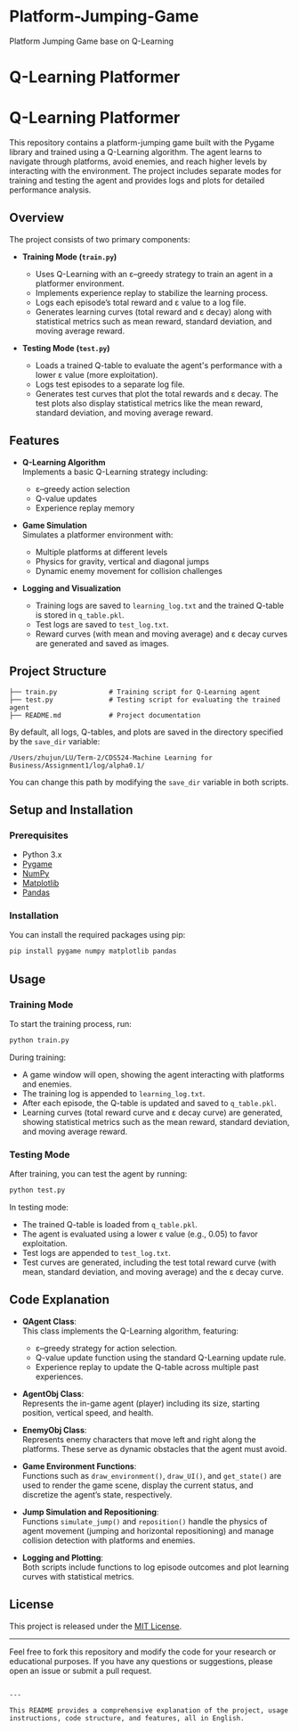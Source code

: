 # Platform-Jumping-Game
Platform Jumping Game base on Q-Learning
# Q-Learning Platformer

# Q-Learning Platformer

This repository contains a platform-jumping game built with the Pygame library and trained using a Q-Learning algorithm. The agent learns to navigate through platforms, avoid enemies, and reach higher levels by interacting with the environment. The project includes separate modes for training and testing the agent and provides logs and plots for detailed performance analysis.

## Overview

The project consists of two primary components:

- **Training Mode (`train.py`)**
  - Uses Q-Learning with an ε–greedy strategy to train an agent in a platformer environment.
  - Implements experience replay to stabilize the learning process.
  - Logs each episode’s total reward and ε value to a log file.
  - Generates learning curves (total reward and ε decay) along with statistical metrics such as mean reward, standard deviation, and moving average reward.

- **Testing Mode (`test.py`)**
  - Loads a trained Q-table to evaluate the agent's performance with a lower ε value (more exploitation).
  - Logs test episodes to a separate log file.
  - Generates test curves that plot the total rewards and ε decay. The test plots also display statistical metrics like the mean reward, standard deviation, and moving average reward.

## Features

- **Q-Learning Algorithm**  
  Implements a basic Q-Learning strategy including:
  - ε–greedy action selection
  - Q-value updates
  - Experience replay memory

- **Game Simulation**  
  Simulates a platformer environment with:
  - Multiple platforms at different levels
  - Physics for gravity, vertical and diagonal jumps
  - Dynamic enemy movement for collision challenges

- **Logging and Visualization**  
  - Training logs are saved to `learning_log.txt` and the trained Q-table is stored in `q_table.pkl`.
  - Test logs are saved to `test_log.txt`.
  - Reward curves (with mean and moving average) and ε decay curves are generated and saved as images.

## Project Structure

```
├── train.py             # Training script for Q-Learning agent
├── test.py              # Testing script for evaluating the trained agent
├── README.md            # Project documentation
```

By default, all logs, Q-tables, and plots are saved in the directory specified by the `save_dir` variable:
```
/Users/zhujun/LU/Term-2/CDS524-Machine Learning for Business/Assignment1/log/alpha0.1/
```
You can change this path by modifying the `save_dir` variable in both scripts.

## Setup and Installation

### Prerequisites

- Python 3.x
- [Pygame](https://www.pygame.org/)
- [NumPy](https://numpy.org/)
- [Matplotlib](https://matplotlib.org/)
- [Pandas](https://pandas.pydata.org/)

### Installation

You can install the required packages using pip:

```bash
pip install pygame numpy matplotlib pandas
```

## Usage

### Training Mode

To start the training process, run:

```bash
python train.py
```

During training:
- A game window will open, showing the agent interacting with platforms and enemies.
- The training log is appended to `learning_log.txt`.
- After each episode, the Q-table is updated and saved to `q_table.pkl`.
- Learning curves (total reward curve and ε decay curve) are generated, showing statistical metrics such as the mean reward, standard deviation, and moving average reward.

### Testing Mode

After training, you can test the agent by running:

```bash
python test.py
```

In testing mode:
- The trained Q-table is loaded from `q_table.pkl`.
- The agent is evaluated using a lower ε value (e.g., 0.05) to favor exploitation.
- Test logs are appended to `test_log.txt`.
- Test curves are generated, including the test total reward curve (with mean, standard deviation, and moving average) and the ε decay curve.

## Code Explanation

- **QAgent Class**:  
  This class implements the Q-Learning algorithm, featuring:
  - ε–greedy strategy for action selection.
  - Q-value update function using the standard Q-Learning update rule.
  - Experience replay to update the Q-table across multiple past experiences.

- **AgentObj Class**:  
  Represents the in-game agent (player) including its size, starting position, vertical speed, and health.

- **EnemyObj Class**:  
  Represents enemy characters that move left and right along the platforms. These serve as dynamic obstacles that the agent must avoid.

- **Game Environment Functions**:  
  Functions such as `draw_environment()`, `draw_UI()`, and `get_state()` are used to render the game scene, display the current status, and discretize the agent’s state, respectively.

- **Jump Simulation and Repositioning**:  
  Functions `simulate_jump()` and `reposition()` handle the physics of agent movement (jumping and horizontal repositioning) and manage collision detection with platforms and enemies.

- **Logging and Plotting**:  
  Both scripts include functions to log episode outcomes and plot learning curves with statistical metrics.

## License

This project is released under the [MIT License](LICENSE).

---

Feel free to fork this repository and modify the code for your research or educational purposes. If you have any questions or suggestions, please open an issue or submit a pull request.
```

---

This README provides a comprehensive explanation of the project, usage instructions, code structure, and features, all in English.
